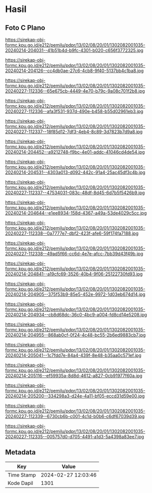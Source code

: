 # Hasil

## Foto C Plano

https://sirekap-obj-formc.kpu.go.id/e212/pemilu/pdpr/13/02/08/20/01/1302082001035-20240214-204031--41b51b4d-b9fc-4301-b020-c656f3772325.jpg

https://sirekap-obj-formc.kpu.go.id/e212/pemilu/pdpr/13/02/08/20/01/1302082001035-20240214-204126--cc4db0ae-27c6-4cb8-9f40-5137bb4c1ba8.jpg

https://sirekap-obj-formc.kpu.go.id/e212/pemilu/pdpr/13/02/08/20/01/1302082001035-20240227-112336--65e675cb-4449-4e70-b79c-9a08c701f2b8.jpg

https://sirekap-obj-formc.kpu.go.id/e212/pemilu/pdpr/13/02/08/20/01/1302082001035-20240227-112336--afa3f531-937d-490e-b458-b55d02961eb3.jpg

https://sirekap-obj-formc.kpu.go.id/e212/pemilu/pdpr/13/02/08/20/01/1302082001035-20240227-112337--18f85d12-7df3-4eb4-8c89-3d7823b7d9a8.jpg

https://sirekap-obj-formc.kpu.go.id/e212/pemilu/pdpr/13/02/08/20/01/1302082001035-20240214-204452--a9212748-f9bc-4e01-addc-41046cd4de54.jpg

https://sirekap-obj-formc.kpu.go.id/e212/pemilu/pdpr/13/02/08/20/01/1302082001035-20240214-204531--4303a013-d092-442c-91a4-25ac45df3c4b.jpg

https://sirekap-obj-formc.kpu.go.id/e212/pemilu/pdpr/13/02/08/20/01/1302082001035-20240227-112337--47534031-083c-48df-8d45-6d7b5f5426b9.jpg

https://sirekap-obj-formc.kpu.go.id/e212/pemilu/pdpr/13/02/08/20/01/1302082001035-20240214-204644--e1ee8934-158d-4367-a49a-53de4029c5cc.jpg

https://sirekap-obj-formc.kpu.go.id/e212/pemilu/pdpr/13/02/08/20/01/1302082001035-20240227-112338--0a7777e7-dbf2-423f-afe6-59f174fa7188.jpg

https://sirekap-obj-formc.kpu.go.id/e212/pemilu/pdpr/13/02/08/20/01/1302082001035-20240227-112338--49ad5f66-cc6d-4e7e-afcc-7bb39d43f49b.jpg

https://sirekap-obj-formc.kpu.go.id/e212/pemilu/pdpr/13/02/08/20/01/1302082001035-20240214-204841--a19cfc69-3526-40b4-9f06-25122730fd93.jpg

https://sirekap-obj-formc.kpu.go.id/e212/pemilu/pdpr/13/02/08/20/01/1302082001035-20240214-204905--375f53b9-85e5-452e-9972-1d03eb674d14.jpg

https://sirekap-obj-formc.kpu.go.id/e212/pemilu/pdpr/13/02/08/20/01/1302082001035-20240214-204934--cb8d68dc-36c0-4bc9-a004-fd8cd14e5208.jpg

https://sirekap-obj-formc.kpu.go.id/e212/pemilu/pdpr/13/02/08/20/01/1302082001035-20240214-204955--868ab0cf-0f24-4c48-bc55-2b6ed9883cb7.jpg

https://sirekap-obj-formc.kpu.go.id/e212/pemilu/pdpr/13/02/08/20/01/1302082001035-20240214-205041--1c7fdd7e-84a4-439f-8e48-b35aa0c571ef.jpg

https://sirekap-obj-formc.kpu.go.id/e212/pemilu/pdpr/13/02/08/20/01/1302082001035-20240214-205116--ef59935a-8d8d-4612-a827-0cb91977f60a.jpg

https://sirekap-obj-formc.kpu.go.id/e212/pemilu/pdpr/13/02/08/20/01/1302082001035-20240214-205200--334298a3-d24e-4a11-bf05-eccd31d59e00.jpg

https://sirekap-obj-formc.kpu.go.id/e212/pemilu/pdpr/13/02/08/20/01/1302082001035-20240227-112339--6730cb6b-c001-4c1d-b0b6-c6df67039d39.jpg

https://sirekap-obj-formc.kpu.go.id/e212/pemilu/pdpr/13/02/08/20/01/1302082001035-20240227-112335--005757d0-d705-4491-a1d3-5a4398a83ee7.jpg


## Metadata

| Key        | Value               |
| ---------- | ------------------- |
| Time Stamp | 2024-02-27 12:03:46 |
| Kode Dapil | 1301                |



